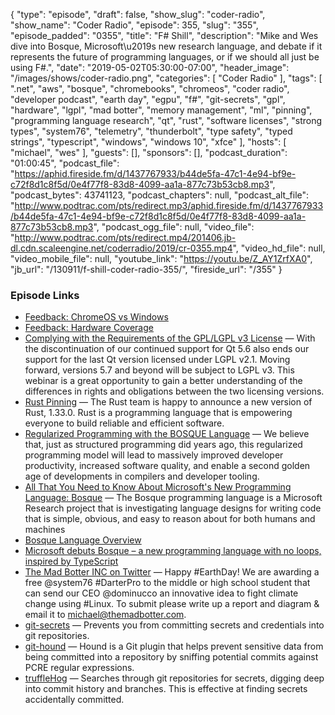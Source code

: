 {
  "type": "episode",
  "draft": false,
  "show_slug": "coder-radio",
  "show_name": "Coder Radio",
  "episode": 355,
  "slug": "355",
  "episode_padded": "0355",
  "title": "F# Shill",
  "description": "Mike and Wes dive into Bosque, Microsoft\u2019s new research language, and debate if it represents the future of programming languages, or if we should all just be using F#.",
  "date": "2019-05-02T05:30:00-07:00",
  "header_image": "/images/shows/coder-radio.png",
  "categories": [
    "Coder Radio"
  ],
  "tags": [
    ".net",
    "aws",
    "bosque",
    "chromebooks",
    "chromeos",
    "coder radio",
    "developer podcast",
    "earth day",
    "egpu",
    "f#",
    "git-secrets",
    "gpl",
    "hardware",
    "lgpl",
    "mad botter",
    "memory management",
    "ml",
    "pinning",
    "programming language research",
    "qt",
    "rust",
    "software licenses",
    "strong types",
    "system76",
    "telemetry",
    "thunderbolt",
    "type safety",
    "typed strings",
    "typescript",
    "windows",
    "windows 10",
    "xfce"
  ],
  "hosts": [
    "michael",
    "wes"
  ],
  "guests": [],
  "sponsors": [],
  "podcast_duration": "01:00:45",
  "podcast_file": "https://aphid.fireside.fm/d/1437767933/b44de5fa-47c1-4e94-bf9e-c72f8d1c8f5d/0e4f77f8-83d8-4099-aa1a-877c73b53cb8.mp3",
  "podcast_bytes": 43741123,
  "podcast_chapters": null,
  "podcast_alt_file": "http://www.podtrac.com/pts/redirect.mp3/aphid.fireside.fm/d/1437767933/b44de5fa-47c1-4e94-bf9e-c72f8d1c8f5d/0e4f77f8-83d8-4099-aa1a-877c73b53cb8.mp3",
  "podcast_ogg_file": null,
  "video_file": "http://www.podtrac.com/pts/redirect.mp4/201406.jb-dl.cdn.scaleengine.net/coderradio/2019/cr-0355.mp4",
  "video_hd_file": null,
  "video_mobile_file": null,
  "youtube_link": "https://youtu.be/Z_AY1ZrfXA0",
  "jb_url": "/130911/f-shill-coder-radio-355/",
  "fireside_url": "/355"
}


### Episode Links

  * [Feedback: ChromeOS vs Windows](https://slexy.org/view/s202BcCBtC "Feedback: ChromeOS vs Windows")
  * [Feedback: Hardware Coverage](https://slexy.org/view/s206N3bRHB "Feedback: Hardware Coverage")
  * [Complying with the Requirements of the GPL/LGPL v3 License](https://resources.qt.io/videos/complying-with-the-requirements-of-the-gpl-lgpl-v3-license-on-demand-webinar "Complying with the Requirements of the GPL/LGPL v3 License") — With the discontinuation of our continued support for Qt 5.6 also ends our support for the last Qt version licensed under LGPL v2.1. Moving forward, versions 5.7 and beyond will be subject to LGPL v3. This webinar is a great opportunity to gain a better understanding of the differences in rights and obligations between the two licensing versions.
  * [Rust Pinning](https://blog.rust-lang.org/2019/02/28/Rust-1.33.0.html "Rust Pinning") — The Rust team is happy to announce a new version of Rust, 1.33.0. Rust is a programming language that is empowering everyone to build reliable and efficient software.
  * [Regularized Programming with the BOSQUE Language](https://www.microsoft.com/en-us/research/uploads/prod/2019/04/beyond_structured_report_v2.pdf "Regularized Programming with the BOSQUE Language") — We believe that, just as structured programming did years ago, this regularized programming model will lead to massively improved developer productivity, increased software quality, and enable a second golden age of developments in compilers and developer tooling.
  * [All That You Need to Know About Microsoft's New Programming Language: Bosque](https://dev.to/0xrumple/all-what-you-need-to-know-about-microsoft-s-new-programming-language-bosque-38c0 "All That You Need to Know About Microsoft's New Programming Language: Bosque") — The Bosque programming language is a Microsoft Research project that is investigating language designs for writing code that is simple, obvious, and easy to reason about for both humans and machines 
  * [Bosque Language Overview](https://github.com/Microsoft/BosqueLanguage/blob/master/docs/language/overview.md "Bosque Language Overview")
  * [Microsoft debuts Bosque – a new programming language with no loops, inspired by TypeScript](https://www.theregister.co.uk/2019/04/18/microsoft_bosque_programming_language/ "Microsoft debuts Bosque – a new programming language with no loops, inspired by TypeScript")
  * [The Mad Botter INC on Twitter](https://twitter.com/TheMadBotterINC/status/1120375364004528128 "The Mad Botter INC on Twitter") — Happy #EarthDay! We are awarding a free @system76 #DarterPro to the middle or high school student that can send our CEO @dominucco an innovative idea to fight climate change using #Linux. To submit please write up a report and diagram & email it to michael@themadbotter.com.
  * [git-secrets](https://github.com/awslabs/git-secrets "git-secrets") — Prevents you from committing secrets and credentials into git repositories.
  * [git-hound](https://github.com/ezekg/git-hound "git-hound") — Hound is a Git plugin that helps prevent sensitive data from being committed into a repository by sniffing potential commits against PCRE regular expressions. 
  * [truffleHog](https://github.com/dxa4481/truffleHog "truffleHog") — Searches through git repositories for secrets, digging deep into commit history and branches. This is effective at finding secrets accidentally committed. 


